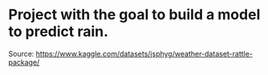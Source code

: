 # Project with the goal to build a model to predict rain.
Source: https://www.kaggle.com/datasets/jsphyg/weather-dataset-rattle-package/
